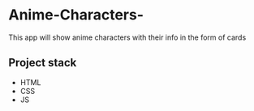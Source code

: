 # Anime-Characters-
This app will show anime characters with their info in the form of cards
## Project stack
- HTML
- CSS
- JS
